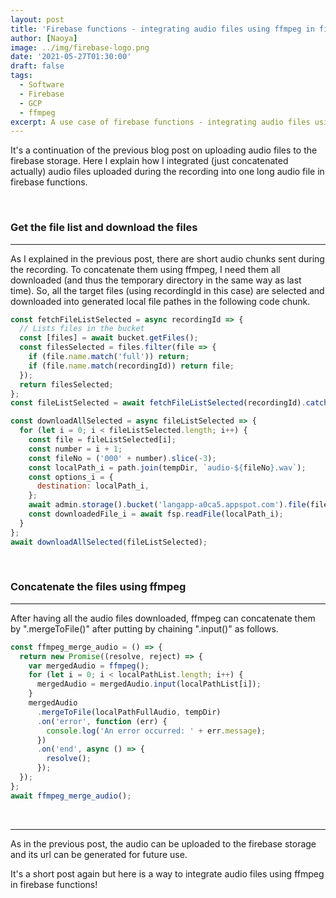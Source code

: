 ```yaml
---
layout: post
title: 'Firebase functions - integrating audio files using ffmpeg in firebase functions'
author: [Naoya]
image: ../img/firebase-logo.png
date: '2021-05-27T01:30:00'
draft: false
tags:
  - Software
  - Firebase
  - GCP
  - ffmpeg
excerpt: A use case of firebase functions - integrating audio files using ffmpeg in firebase functions.
---
```


It's a continuation of the previous blog post on uploading audio files to the firebase storage.
Here I explain how I integrated (just concatenated actually) audio files uploaded during the recording into one long audio file in firebase functions.

<br>

### Get the file list and download the files

---

As I explained in the previous post, there are short audio chunks sent during the recording.
To concatenate them using ffmpeg, I need them all downloaded (and thus the temporary directory in the same way as last time).
So, all the target files (using recordingId in this case) are selected and downloaded into generated local file pathes in the following code chunk.

```javascript
const fetchFileListSelected = async recordingId => {
  // Lists files in the bucket
  const [files] = await bucket.getFiles();
  const filesSelected = files.filter(file => {
    if (file.name.match('full')) return;
    if (file.name.match(recordingId)) return file;
  });
  return filesSelected;
};
const fileListSelected = await fetchFileListSelected(recordingId).catch(console.error);

const downloadAllSelected = async fileListSelected => {
  for (let i = 0; i < fileListSelected.length; i++) {
    const file = fileListSelected[i];
    const number = i + 1;
    const fileNo = ('000' + number).slice(-3);
    const localPath_i = path.join(tempDir, `audio-${fileNo}.wav`);
    const options_i = {
      destination: localPath_i,
    };
    await admin.storage().bucket('langapp-a0ca5.appspot.com').file(file.name).download(options_i);
    const downloadedFile_i = await fsp.readFile(localPath_i);
  }
};
await downloadAllSelected(fileListSelected);
```

<br>

### Concatenate the files using ffmpeg

---

After having all the audio files downloaded, ffmpeg can concatenate them by ".mergeToFile()" after putting by chaining ".input()" as follows.

```javascript
const ffmpeg_merge_audio = () => {
  return new Promise((resolve, reject) => {
    var mergedAudio = ffmpeg();
    for (let i = 0; i < localPathList.length; i++) {
      mergedAudio = mergedAudio.input(localPathList[i]);
    }
    mergedAudio
      .mergeToFile(localPathFullAudio, tempDir)
      .on('error', function (err) {
        console.log('An error occurred: ' + err.message);
      })
      .on('end', async () => {
        resolve();
      });
  });
};
await ffmpeg_merge_audio();
```

<br>

---

As in the previous post, the audio can be uploaded to the firebase storage and its url can be generated for future use.

It's a short post again but here is a way to integrate audio files using ffmpeg in firebase functions!
